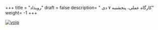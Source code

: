 +++
title = "رویداد"
draft = false
description= " کارگاه عملی، پنجشنبه ۷ دی"
weight= -1
+++

[![voip](../../img/voip-event.jpg)](../../img/voip-event.jpg)
